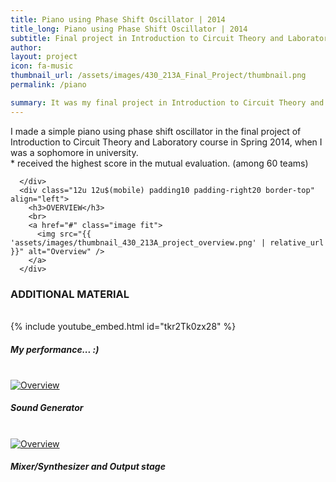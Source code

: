 ```yaml
---
title: Piano using Phase Shift Oscillator | 2014
title_long: Piano using Phase Shift Oscillator | 2014
subtitle: Final project in Introduction to Circuit Theory and Laboratory class
author:
layout: project
icon: fa-music
thumbnail_url: /assets/images/430_213A_Final_Project/thumbnail.png
permalink: /piano

summary: It was my final project in Introduction to Circuit Theory and Laboratory when I was a sophomore in university.
---
```

<div class="row padding0">
  <div class="6u 12u$(mobile) padding0" align="left">
    <div class="row margin0 padding0">
      <div class="12u 12u$(mobile) padding10 padding-right20 border-top" align="left">
        I made a simple piano using phase shift oscillator in the final project of Introduction to Circuit Theory and Laboratory course in Spring 2014, when I was a sophomore in university.
      </div>
      <div class="12u 12u$(mobile) padding10 padding-right20 border-top" align="left">
        * received the highest score in the mutual evaluation. (among 60 teams) <br>

      </div>
      <div class="12u 12u$(mobile) padding10 padding-right20 border-top" align="left">
        <h3>OVERVIEW</h3>
        <br>
        <a href="#" class="image fit">
          <img src="{{ 'assets/images/thumbnail_430_213A_project_overview.png' | relative_url }}" alt="Overview" />
        </a>
      </div>
  </div>
  </div>
  <div class="6u 12u$(mobile) padding10 padding-left20 border-top border-left">
    <h3>ADDITIONAL MATERIAL</h3>
    <br>
    {% include youtube_embed.html id="tkr2Tk0zx28" %}
    <h5>My performance... :)</h5>
    <br>
    <a href="#" class="image fit"><img src="{{ 'assets/images/thumbnail_430_213A_project_Sound_generator.png' | relative_url }}" alt="Overview" /></a>
    <h5>Sound Generator</h5>
    <br>
    <a href="#" class="image fit"><img src="{{ 'assets/images/thumbnail_430_213A_project_mixer_synthesizer_output_stage.png' | relative_url }}" alt="Overview" /></a>
    <h5>Mixer/Synthesizer and Output stage</h5>

  </div>
</div>
